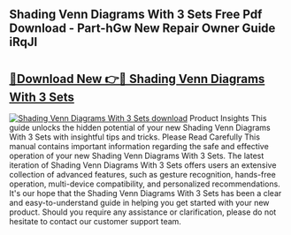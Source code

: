 ## Shading Venn Diagrams With 3 Sets Free Pdf Download - Part-hGw New Repair Owner Guide iRqJI

# <h2><a href="http://dfurz9.blite.top/?on=Shading+Venn+Diagrams+With+3+Sets">🔗Download New 👉🔴 Shading Venn Diagrams With 3 Sets</a></h2>

[![Shading Venn Diagrams With 3 Sets download](https://i.imgur.com/lujVjoI.png)](http://dfurz9.blite.top/?on=Shading+Venn+Diagrams+With+3+Sets)
Product Insights This guide unlocks the hidden potential of your new Shading Venn Diagrams With 3 Sets with insightful tips and tricks. Please Read Carefully This manual contains important information regarding the safe and effective operation of your new Shading Venn Diagrams With 3 Sets. The latest iteration of Shading Venn Diagrams With 3 Sets offers users an extensive collection of advanced features, such as gesture recognition, hands-free operation, multi-device compatibility, and personalized recommendations. It's our hope that the Shading Venn Diagrams With 3 Sets has been a clear and easy-to-understand guide in helping you get started with your new product. Should you require any assistance or clarification, please do not hesitate to contact our customer support team.

